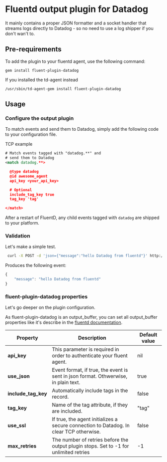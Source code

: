 # Fluentd output plugin for Datadog

It mainly contains a proper JSON formatter and a socket handler that
streams logs directly to Datadog - so no need to use a log shipper
if you don't wan't to.

## Pre-requirements

To add the plugin to your fluentd agent, use the following command:

    gem install fluent-plugin-datadog

If you installed the td-agent instead

    /usr/sbin/td-agent-gem install fluent-plugin-datadog

## Usage
### Configure the output plugin

To match events and send them to Datadog, simply add the following code to your configuration file.

TCP example
```xml
# Match events tagged with "datadog.**" and
# send them to Datadog
<match datadog.**>

  @type datadog
  @id awesome_agent
  api_key <your_api_key>

  # Optional
  include_tag_key true
  tag_key 'tag'

</match>
```

After a restart of FluentD, any child events tagged with `datadog` are shipped to your platform.

### Validation
Let's make a simple test.

```bash
 curl -X POST -d 'json={"message":"hello Datadog from fluentd"}' http://localhost:8888/datadog.test
```

Produces the following event:

```javascript
{
    "message": "hello Datadog from fluentd"
}
```

### fluent-plugin-datadog properties
Let's go deeper on the plugin configuration.

As fluent-plugin-datadog is an output_buffer, you can set all output_buffer properties like it's describe in the [fluentd documentation](http://docs.fluentd.org/articles/output-plugin-overview#buffered-output-parameters "documentation").


|  Property   |  Description                                                             |  Default value |
|-------------|--------------------------------------------------------------------------|----------------|
| **api_key** | This parameter is required in order to authenticate your fluent agent.   | nil            |
| **use_json**| Event format, if true, the event is sent in json format. Othwerwise, in plain text. | true      |
| **include_tag_key**| Automatically include tags in the record. | false      |
| **tag_key**| Name of the tag attribute, if they are included. | "tag"      |
| **use_ssl** | If true, the agent initializes a secure connection to Datadog. In clear TCP otherwise. | false |
|**max_retries**| The number of retries before the output plugin stops. Set to -1 for unlimited retries | -1 |
